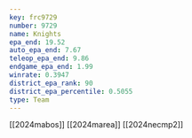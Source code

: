 ```yaml
---
key: frc9729
number: 9729
name: Knights
epa_end: 19.52
auto_epa_end: 7.67
teleop_epa_end: 9.86
endgame_epa_end: 1.99
winrate: 0.3947
district_epa_rank: 90
district_epa_percentile: 0.5055
type: Team
---
```

[[2024mabos]]
[[2024marea]]
[[2024necmp2]]
